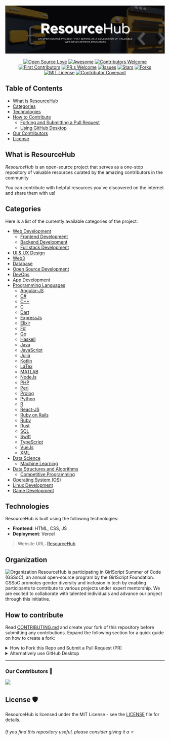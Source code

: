 


![ResourceHub Banner](images/ResourceHub-Banner.png)

<div align="center">
  
[![Open Source Love](https://firstcontributions.github.io/open-source-badges/badges/open-source-v1/open-source.svg)](https://github.com/firstcontributions/open-source-badges)
[![Awesome](https://cdn.rawgit.com/sindresorhus/awesome/d7305f38d29fed78fa85652e3a63e154dd8e8829/media/badge.svg)](https://github.com/sindresorhus/awesome)
[![Contributors Welcome](https://img.shields.io/badge/contributors-welcome-0b7cbd)](https://github.com/nikohoffren/fork-commit-merge/pulls)
[![First Contributors](https://img.shields.io/badge/first-contributors-0b7cbd)](https://github.com/nikohoffren/fork-commit-merge/pulls)
[![PR:s Welcome](https://img.shields.io/badge/PR:s-welcome-0b7cbd)](https://github.com/nikohoffren/fork-commit-merge/pulls)
[![Issues](https://img.shields.io/github/issues/jfmartinz/ResourceHub.svg?style=flat)](https://github.com/jfmartinz/ResourceHub/issues)
[![Stars](https://img.shields.io/github/stars/jfmartinz/ResourceHub.svg?style=flat)](https://github.com/jfmartinz/ResourceHub/stars)
[![Forks](https://img.shields.io/github/forks/jfmartinz/ResourceHub.svg?style=flat)](https://github.com/jfmartinz/ResourceHub/forks)
[![MIT License](https://badges.frapsoft.com/os/mit/mit.svg?v=103)](https://opensource.org/licenses/mit-license.php)
[![Contributor Covenant](https://img.shields.io/badge/Contributor%20Covenant-2.1-4baaaa.svg)](code_of_conduct.md)
</div>

## Table of Contents

- [What is ResourceHub](#what-is-resourcehub)
- [Categories](#categories)
- [Technologies](#technologies)
- [How to Contribute](#how-to-contribute)
  - [Forking and Submitting a Pull Request](#forking-and-submitting-a-pull-request)
  - [Using GitHub Desktop](#using-github-desktop)
- [Our Contributors](#our-contributors)
- [License](#license)

## What is ResourceHub

_ResourceHub_ is an open-source project that serves as a one-stop repository of valuable resources curated by the amazing contributors in the community

You can contribute with helpful resources you've discovered on the internet and share them with us!

## Categories

Here is a list of the currently available categories of the project:<br>
- [Web Development](https://github.com/jfmartinz/ResourceHub/tree/main/Web%20Development)
  - [Frontend Development](https://github.com/jfmartinz/ResourceHub/tree/main/Web%20Development/Frontend%20Development)
  - [Backend Development](https://github.com/jfmartinz/ResourceHub/tree/main/Web%20Development/Backend%20Development)
  - [Full stack Development](https://github.com/jfmartinz/ResourceHub/tree/main/Web%20Development/Full%20stack%20Development)
- [UI & UX Design](https://github.com/jfmartinz/ResourceHub/tree/main/UI-UX%20Design)
- [Web3](https://github.com/jfmartinz/ResourceHub/tree/main/Web3)
- [Database](https://github.com/jfmartinz/ResourceHub/tree/main/DBMS%20(Database))
- [Open Source Development](https://github.com/jfmartinz/ResourceHub/tree/main/Open%20Source%20Development)
- [DevOps](https://github.com/jfmartinz/ResourceHub/tree/main/DevOps)
- [App Development](https://github.com/jfmartinz/ResourceHub/tree/main/App%20Development)
- [Programming Languages](https://github.com/jfmartinz/ResourceHub/tree/main/Programming%20Languages)
   - [Angular-JS](https://github.com/jfmartinz/ResourceHub/tree/main/Programming%20Languages/AngularJS)
    - [C#](https://github.com/jfmartinz/ResourceHub/tree/main/Programming%20Languages/C(sharp))
    - [C++](https://github.com/jfmartinz/ResourceHub/tree/main/Programming%20Languages/C%2B%2B)
    - [C](https://github.com/jfmartinz/ResourceHub/tree/main/Programming%20Languages/C)
    - [Dart](https://github.com/jfmartinz/ResourceHub/tree/main/Programming%20Languages/Dart)
    - [ExpressJs](https://github.com/jfmartinz/ResourceHub/tree/main/Programming%20Languages/ExpressJs)
    - [Elixir](https://github.com/jfmartinz/ResourceHub/tree/main/Programming%20Languages/Elixir)
    - [F#](https://github.com/jfmartinz/ResourceHub/tree/main/Programming%20Languages/F%23)
    - [Go](https://github.com/jfmartinz/ResourceHub/tree/main/Programming%20Languages/Go)
    - [Haskell](https://github.com/jfmartinz/ResourceHub/tree/main/Programming%20Languages/Haskell)
    - [Java](https://github.com/jfmartinz/ResourceHub/tree/main/Programming%20Languages/Java)
    - [JavaScript](https://github.com/jfmartinz/ResourceHub/tree/main/Programming%20Languages/JavaScript)
    - [Julia](https://github.com/jfmartinz/ResourceHub/tree/main/Programming%20Languages/Julia)
    - [Kotlin](https://github.com/jfmartinz/ResourceHub/tree/main/Programming%20Languages/Kotlin)
    - [LaTex](https://github.com/jfmartinz/ResourceHub/tree/main/Programming%20Languages/LaTex)
    - [MATLAB](https://github.com/jfmartinz/ResourceHub/tree/main/Programming%20Languages/MATLAB)
    - [NodeJs](https://github.com/jfmartinz/ResourceHub/tree/main/Programming%20Languages/NodeJs)
    - [PHP](https://github.com/jfmartinz/ResourceHub/tree/main/Programming%20Languages/PHP)
    - [Perl](https://github.com/jfmartinz/ResourceHub/tree/main/Programming%20Languages/Perl)
    - [Prolog](https://github.com/jfmartinz/ResourceHub/tree/main/Programming%20Languages/Prolog)
    - [Python](https://github.com/jfmartinz/ResourceHub/tree/main/Programming%20Languages/Python)
    - [R](https://github.com/jfmartinz/ResourceHub/tree/main/Programming%20Languages/R)
    - [React-JS](https://github.com/jfmartinz/ResourceHub/tree/main/Programming%20Languages/React%20JS)
    - [Ruby on Rails](https://github.com/jfmartinz/ResourceHub/tree/main/Programming%20Languages/Ruby%20on%20Rails)
    - [Ruby](https://github.com/jfmartinz/ResourceHub/tree/main/Programming%20Languages/Ruby)
    - [Rust](https://github.com/jfmartinz/ResourceHub/tree/main/Programming%20Languages/Rust)
    - [SQL](https://github.com/jfmartinz/ResourceHub/tree/main/Programming%20Languages/SQL)
    - [Swift](https://github.com/jfmartinz/ResourceHub/tree/main/Programming%20Languages/Swift)
    - [TypeScript](https://github.com/jfmartinz/ResourceHub/tree/main/Programming%20Languages/TypeScript)
    - [VueJs](https://github.com/jfmartinz/ResourceHub/tree/main/Programming%20Languages/VueJS)
    - [XML](https://github.com/jfmartinz/ResourceHub/tree/main/Programming%20Languages/XML)
- [Data Science](https://github.com/jfmartinz/ResourceHub/tree/main/Data%20Science)
    - [Machine Learning](https://github.com/jfmartinz/ResourceHub/tree/main/Machine%20learning)
- [Data Structures and Algorithms](https://github.com/jfmartinz/ResourceHub/tree/main/Data%20Structures%20and%20Algorithm%20(DSA))
  - [Competitive Programming](https://github.com/Chandana-756/ResourceHub/tree/Chandana-756-patch-1/Data%20Structures%20and%20Algorithm%20(DSA)/Competitive%20Programming)
- [Operating System (OS)](https://github.com/jfmartinz/ResourceHub/tree/main/Operating%20System%20(OS))
- [Linux Development](https://github.com/jfmartinz/ResourceHub/tree/main/Linux%20Development)
- [Game Development](https://github.com/jfmartinz/ResourceHub/tree/main/Game%20Development)


## Technologies
ResourceHub is built using the following technologies:

- **Frontend**: HTML, CSS, JS
- **Deployment**: Vercel

> Website URL: [ResourceHub](https://resourcehubwebsite.vercel.app/)

## Organization
![Organization](https://miro.medium.com/v2/resize:fit:1100/format:webp/1*fqJaH_oISOR96gLgpJBwWQ.png)
ResourceHub is participating in GirlScript Summer of Code (GSSoC), an annual open-source program by the GirlScript Foundation. GSSoC promotes gender diversity and inclusion in tech by enabling participants to contribute to various projects under expert mentorship. We are excited to collaborate with talented individuals and advance our project through this initiative.
## How to contribute
Read [CONTRIBUTING.md](https://github.com/jfmartinz/ResourceHub/blob/main/CONTRIBUTING.md) and create your fork of this repository before submitting any contributions.
Expand the following section for a quick guide on how to create a fork:

<details>
  <summary>How to Fork this Repo and Submit a Pull Request (PR)</summary>

### 1. Create a Fork

Click the **Fork** button at the top right of this repository to create your copy.

### 2. Clone Your Fork

Clone the forked repository to your local machine by following these steps:

 1. Open the forked repository in your GitHub account. 
 2. Click on the **Code** button. 
 3. Select the HTTPS option in the **Local** tab.
 4. Click the **'Copy to clipboard'** icon.


Open a terminal and run the `clone` command followed by the URL you just copied.
For example:

```bash
git clone https://github.com/jfmartinz/ResourceHub.git
```

### 3. Create a branch

Go to the repository directory on your computer using the `cd` command. For example:

```bash
cd ResourceHub
```

Create a new branch and switch to it using the `git checkout` command. Give it a name that is descriptive of the changes you are introducing.

```bash
git checkout -b 'new-branch-name'
```

> Note: Replace `'new-branch-name'` with the branch name of your choice.

### 4. Make your changes

Navigate to the category where you want your resources to be added. Once you've identified the appropriate category and have your resource in mind, proceed to make the necessary changes within that specific category.

### 5. Stage and commit your changes:

- Stage your changes using the `git add .` command. 
- Commit your staged changes using the `git commit` command.
- Use a descriptive commit message that explains the purpose of your changes.
For example:

```bash
git add .
```

```bash
git commit -m "Your descriptive commit message here"
```

> Note: Replace "Your descriptive commit message here" with a concise and informative message.

### 6. Push your changes:

Pushing is how you transfer commits from your local repository to a remote one. To push use the command `git push origin` followed by your branch name.

```bash
git push origin 'your-branch-name'
```

> Note: Replace 'your-branch-name' with the name of your branch.

### 5. Submit your changes for review

If you go to your repository on GitHub, you'll see a `Compare & Pull Request` button. Click on it to submit your PR.


#### Congratulations on successfully submitting your PR to our project! 🎉

> Please consider sharing this repository with other developers to help increase its visibility and reach. 👍

</details>

<details>
  <summary>Alternatively use GitHub Desktop</summary>

### 1. Open GitHub Desktop

Launch GitHub Desktop and log in to your GitHub account.

### 2. Clone the Repository

If you haven't cloned the ResourceHub repository yet, you can do so by 
1. Clicking on the "File" menu and selecting "Clone Repository."
2. Choose the ResourceHub repository from the list of repositories on GitHub and clone it to your local machine.

### 3. Switch to the Correct Branch

1. Ensure you are on the branch that you want to submit a pull request for.
2. If you need to switch branches, you can do so by clicking on the "Current Branch" dropdown menu and selecting the desired branch.

### 4. Make the desired changes

Make your changes to the code or files in the repository using your preferred code editor.

### 5. Commit Changes

1. In GitHub Desktop, you'll see a list of the files you've changed.
2. Check the box next to each file you want to include in the commit.
3. Enter a summary and description for your changes in the "Summary" and "Description" fields, respectively.
4. Click the "Commit to <branch-name>" button to commit your changes to the local branch.

### 6. Push Changes to GitHub

After committing your changes, click the "Push origin" button in the top right corner of GitHub Desktop to push your changes to your forked repository on GitHub.

### 7. Create a Pull Request

1. Go to the GitHub website and navigate to your fork of the ResourceHub repository.
2. You should see a button to "Compare & pull request" between your fork and the original repository. Click on it.

### 8. Review and Submit

1. On the pull request page, review your changes and add any additional information, such as a title and description, that you want to include with your pull request.
2. Once you're satisfied, click the "Create pull request" button to submit your pull request.

### 9. Wait for Review

Your pull request will now be available for review by the project maintainers. They may provide feedback or ask for changes before merging your pull request into the main branch of the ResourceHub repository.

#### Congratulations on successfully submitting your PR to our project! 🎉 
#### If you find ResourceHub useful, please consider giving it a star! ⭐️
</details>

---







  
 ### Our Contributors 🤝
 
<a href="https://github.com/jfmartinz/ResourceHub/graphs/contributors">
  <img src="https://contrib.rocks/image?repo=jfmartinz/ResourceHub" />
</a>




## License 🛡️

ResourceHub is licensed under the MIT License - see the [LICENSE](https://github.com/jfmartinz/ResourceHub/blob/main/LICENSE) file for details.
<br>

###### If you find this repository useful, please consider giving it a ⭐️
